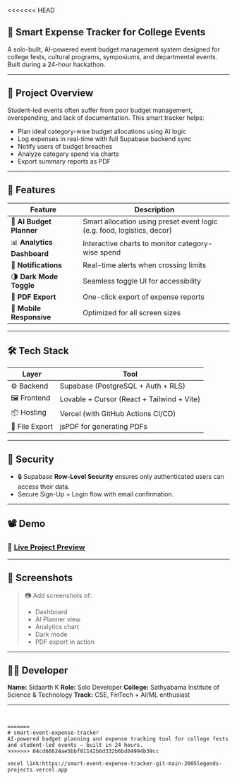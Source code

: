 <<<<<<< HEAD
## 💸 Smart Expense Tracker for College Events

A solo-built, AI-powered event budget management system designed for college fests, cultural programs, symposiums, and departmental events. Built during a 24-hour hackathon.

---

## 🚀 Project Overview

Student-led events often suffer from poor budget management, overspending, and lack of documentation. This smart tracker helps:

* Plan ideal category-wise budget allocations using AI logic
* Log expenses in real-time with full Supabase backend sync
* Notify users of budget breaches
* Analyze category spend via charts
* Export summary reports as PDF

---

## 🌟 Features

| Feature                    | Description                                                             |
| -------------------------- | ----------------------------------------------------------------------- |
| 🧠 **AI Budget Planner**   | Smart allocation using preset event logic (e.g. food, logistics, decor) |
| 📊 **Analytics Dashboard** | Interactive charts to monitor category-wise spend                       |
| 🔔 **Notifications**       | Real-time alerts when crossing limits                                   |
| 🌗 **Dark Mode Toggle**    | Seamless toggle UI for accessibility                                    |
| 📄 **PDF Export**          | One-click export of expense reports                                     |
| 📱 **Mobile Responsive**   | Optimized for all screen sizes                                          |

---

## 🛠 Tech Stack

| Layer          | Tool                                       |
| -------------- | ------------------------------------------ |
| ⚙️ Backend     | Supabase (PostgreSQL + Auth + RLS)         |
| 🖼 Frontend    | Lovable + Cursor (React + Tailwind + Vite) |
| 📦 Hosting     | Vercel (with GitHub Actions CI/CD)         |
| 📁 File Export | jsPDF for generating PDFs                  |

---

## 🔐 Security

* 🔒 Supabase **Row-Level Security** ensures only authenticated users can access their data.
* Secure Sign-Up + Login flow with email confirmation.

---

## 📽️ Demo

### 🔗 [Live Project Preview](https://smart-event-expense-tracker.vercel.app/) 



---

## 📸 Screenshots

> 📷 Add screenshots of:
>
> * Dashboard
> * AI Planner view
> * Analytics chart
> * Dark mode
> * PDF export in action

---

## 🧑‍💻 Developer

**Name:** Sidaarth K
**Role:** Solo Developer
**College:** Sathyabama Institute of Science & Technology
**Track:** CSE, FinTech + AI/ML enthusiast

---

```


=======
# smart-event-expense-tracker
AI-powered budget planning and expense tracking tool for college fests and student-led events — built in 24 hours.
>>>>>>> 04cd66624ae5bbf81142b6d332b6bd04994b39cc

vecel link:https://smart-event-expense-tracker-git-main-2005legends-projects.vercel.app
